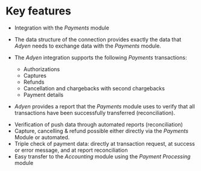 # Key features
- Integration with the *Payments* module
- The data structure of the connection provides exactly the data that *Adyen* needs to exchange data with the *Payments* module.
- The *Adyen* integration supports the following *Payments* transactions:
  - Authorizations
  - Captures
  - Refunds
  - Cancellation and chargebacks with second chargebacks
  - Payment details
 
 - *Adyen* provides a report that the *Payments* module uses to verify that all transactions have been successfully transferred (reconciliation).
<!---Simmt nicht, nicht?
- Receipt of authorizations, captures, refunds, cancellations and chargebacks via push notification from *Adyen* triggered by external sources such as a store-->
- Verification of push data through automated reports (reconciliation)
- Capture, cancelling & refund possible either directly via the *Payments* Module or automated.
- Triple check of payment data: directly at transaction request, at success or error message, and at report reconciliation
- Easy transfer to the *Accounting* module using the *Payment Processing* module
<!---Stimmt nicht, nicht?
- Improved open item matching (reconciliation) for payments originating from *Actindo* documents
- Synchronous or asynchronous processing of messages-->

